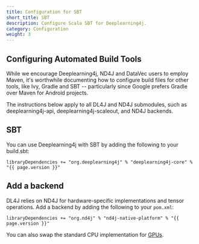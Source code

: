 ```yaml
---
title: Configuration for SBT
short_title: SBT
description: Configure Scala SBT for Deeplearning4j.
category: Configuration
weight: 3
---
```


## Configuring Automated Build Tools

While we encourage Deeplearning4j, ND4J and DataVec users to employ Maven, it's worthwhile documenting how to configure build files for other tools, like Ivy, Gradle and SBT -- particularly since Google prefers Gradle over Maven for Android projects. 

The instructions below apply to all DL4J and ND4J submodules, such as deeplearning4j-api, deeplearning4j-scaleout, and ND4J backends.

## SBT

You can use Deeplearning4j with SBT by adding the following to your build.sbt:

    libraryDependencies += "org.deeplearning4j" % "deeplearning4j-core" % "{{ page.version }}"

## Add a backend

DL4J relies on ND4J for hardware-specific implementations and tensor operations. Add a backend by adding the following to your `pom.xml`:

    libraryDependencies += "org.nd4j" % "nd4j-native-platform" % "{{ page.version }}"

You can also swap the standard CPU implementation for [GPUs](./gpu-cpu-setup).